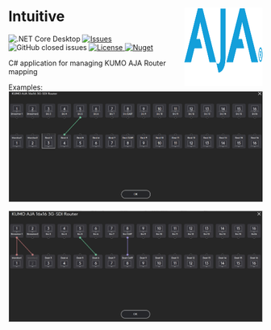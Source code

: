 # Intuitive  <img src="./Assets/aja_logo_white_text.svg" align="right" width="155px" height="155px"></h1> 

<p align="center">

 ![.NET Core Desktop](https://github.com/LiorBanai/KUMO-AJA-Router/workflows/.NET%20Core%20Desktop/badge.svg)
<a href="https://github.com/LiorBanai/KUMO-AJA-Router/issues">
    <img src="https://img.shields.io/github/issues/LiorBanai/KUMO-AJA-Router"  alt="Issues" />
</a>
![GitHub closed issues](https://img.shields.io/github/issues-closed-raw/LiorBanai/KUMO-AJA-Router)
<a href="https://github.com/LiorBanai/Analogy.LogViewer.Intuitive/blob/master/LICENSE.md">
    <img src="https://img.shields.io/github/license/LiorBanai/KUMO-AJA-Router" img alt="License"/>
</a>
 [![Nuget](https://img.shields.io/nuget/v/KUMO-AJA-Router)](https://www.nuget.org/packages/LiorBanai.KumoAJA.API//)
</p>

C# application for managing KUMO AJA Router mapping

Examples:
![Animation](Assets/AJA_VR_Reset.gif)


![static](Assets/AJA_Mapping.jpg)


